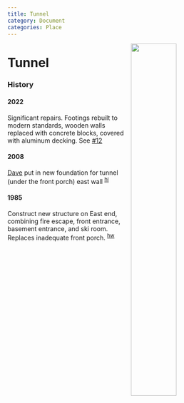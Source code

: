 ```yaml
---
title: Tunnel
category: Document
categories: Place
---
```

<img src="https://raw.githubusercontent.com/MeanyLodge/meanylodge.github.com/assets/img/2021-Tunnel.jpeg" align="right" style="width: 45%;">

# Tunnel

### History

#### 2022

Significant repairs. Footings rebuilt to modern standards, wooden walls replaced with concrete blocks, covered with aluminum decking. See [#12](https://github.com/MeanyLodge/Committee/issues/12)


#### 2008

[Dave](/Person/Dave-Claar) put in new foundation for tunnel (under the front porch) east wall
<sup>[hi][]</sup>


#### 1985

Construct new structure on East end, combining fire escape, front entrance, basement entrance, and ski room. Replaces inadequate front porch. <sup>[hw][]</sup>


[hw]: /History/Walt "Meany History, by Walt Little"
[hi]: /History/Idona#1985 "Chronological History of Meany Lodge"
